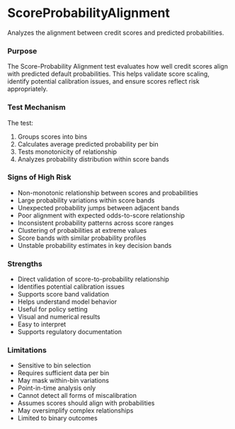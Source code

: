 # ScoreProbabilityAlignment

Analyzes the alignment between credit scores and predicted probabilities.

### Purpose

The Score-Probability Alignment test evaluates how well credit scores align with
predicted default probabilities. This helps validate score scaling, identify potential
calibration issues, and ensure scores reflect risk appropriately.

### Test Mechanism

The test:
1. Groups scores into bins
2. Calculates average predicted probability per bin
3. Tests monotonicity of relationship
4. Analyzes probability distribution within score bands

### Signs of High Risk

- Non-monotonic relationship between scores and probabilities
- Large probability variations within score bands
- Unexpected probability jumps between adjacent bands
- Poor alignment with expected odds-to-score relationship
- Inconsistent probability patterns across score ranges
- Clustering of probabilities at extreme values
- Score bands with similar probability profiles
- Unstable probability estimates in key decision bands

### Strengths

- Direct validation of score-to-probability relationship
- Identifies potential calibration issues
- Supports score band validation
- Helps understand model behavior
- Useful for policy setting
- Visual and numerical results
- Easy to interpret
- Supports regulatory documentation

### Limitations

- Sensitive to bin selection
- Requires sufficient data per bin
- May mask within-bin variations
- Point-in-time analysis only
- Cannot detect all forms of miscalibration
- Assumes scores should align with probabilities
- May oversimplify complex relationships
- Limited to binary outcomes